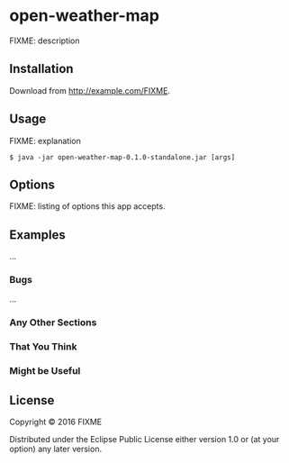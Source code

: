 # open-weather-map

FIXME: description

## Installation

Download from http://example.com/FIXME.

## Usage

FIXME: explanation

    $ java -jar open-weather-map-0.1.0-standalone.jar [args]

## Options

FIXME: listing of options this app accepts.

## Examples

...

### Bugs

...

### Any Other Sections
### That You Think
### Might be Useful

## License

Copyright © 2016 FIXME

Distributed under the Eclipse Public License either version 1.0 or (at
your option) any later version.
